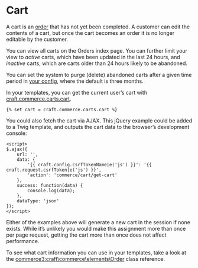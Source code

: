 # Cart

A cart is an [order](orders.md) that has not yet been completed. A customer can edit the contents of a cart,
but once the cart becomes an order it is no longer editable by the customer.

You can view all carts on the Orders index page. You can further limit your view to _active_ carts, which have been updated in the last 24 hours, and _inactive_ carts, which are carts older than 24 hours likely to be abandoned.

You can set the system to purge (delete) abandoned carts after a given time period in [your config](configuration.md),
where the default is three months.

In your templates, you can get the current user’s cart with [craft.commerce.carts.cart](craft-commerce-carts-cart.md).

```twig
{% set cart = craft.commerce.carts.cart %}
```

You could also fetch the cart via AJAX. This jQuery example could be added to a Twig template, and outputs the cart data to the browser’s development console:

```twig
<script>
$.ajax({
    url: '',
    data: {
        '{{ craft.config.csrfTokenName|e('js') }}': '{{ craft.request.csrfToken|e('js') }}',
        'action': 'commerce/cart/get-cart'
    },
    success: function(data) {
        console.log(data);
    },
    dataType: 'json'
});
</script>
```

Either of the examples above will generate a new cart in the session if none exists. While it’s unlikely you would make this assignment more than once per page request, getting the cart more than once does not affect performance.

To see what cart information you can use in your templates, take a look at the <commerce3:craft\commerce\elements\Order> class reference.
